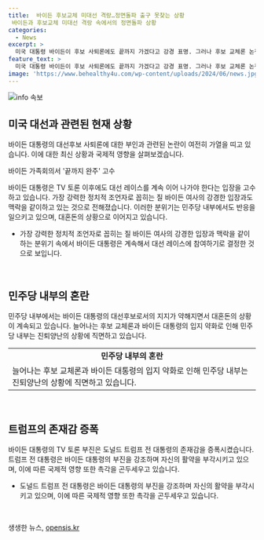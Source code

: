 ```yaml
---
title:  바이든 후보교체 미대선 격랑…정면돌파 출구 못찾는 상황
 바이든과 후보교체 미대선 격랑 속에서의 정면돌파 상황
categories:
  - News
excerpt: >
  미국 대통령 바이든이 후보 사퇴론에도 끝까지 가겠다고 강경 표명. 그러나 후보 교체론 논쟁은 미 대선을 격랑에 휩싸게 하며 대혼돈 상태. 트럼프의 자화자찬 화법으로 세계적 관심을 끌며, 바이든 가족회의서 완주 고수. 민주당 내부에서 바이든 리스크 논란이 고조되고, 국제 정세에서도 바이든의 결정이 중요한 영향을 미칠 것으로 우려됨. 트럼프 지지도 상승으로 전세계에 트럼프 2기 가능성 커지는 상황. 이에 따라 이스라엘과 다른 국가들은 약해진 바이든으로 인한 긴장 증폭 우려.  
feature_text: >
  미국 대통령 바이든이 후보 사퇴론에도 끝까지 가겠다고 강경 표명. 그러나 후보 교체론 논쟁은 미 대선을 격랑에 휩싸게 하며 대혼돈 상태. 트럼프의 자화자찬 화법으로 세계적 관심을 끌며, 바이든 가족회의서 완주 고수. 민주당 내부에서 바이든 리스크 논란이 고조되고, 국제 정세에서도 바이든의 결정이 중요한 영향을 미칠 것으로 우려됨. 트럼프 지지도 상승으로 전세계에 트럼프 2기 가능성 커지는 상황. 이에 따라 이스라엘과 다른 국가들은 약해진 바이든으로 인한 긴장 증폭 우려.  
image: 'https://www.behealthy4u.com/wp-content/uploads/2024/06/news.jpg'
---
```


<p><img src="https://www.behealthy4u.com/wp-content/uploads/2024/06/news.jpg" alt="info 속보" /></p>

<h2 data-ke-size="size26">미국 대선과 관련된 현재 상황</h2>

<p>바이든 대통령의 대선후보 사퇴론에 대한 부인과 관련된 논란이 여전히 가열을 띠고 있습니다. 이에 대한 최신 상황과 국제적 영향을 살펴보겠습니다.</p>

<p data-ke-size="size16">바이든 가족회의서 '끝까지 완주' 고수</p>

<p>바이든 대통령은 TV 토론 이후에도 대선 레이스를 계속 이어 나가야 한다는 입장을 고수하고 있습니다. 가장 강력한 정치적 조언자로 꼽히는 질 바이든 여사의 강경한 입장과도 맥락을 같이하고 있는 것으로 전해졌습니다. 이러한 분위기는 민주당 내부에서도 반응을 일으키고 있으며, 대혼돈의 상황으로 이어지고 있습니다.</p>

<ul>
  <li>가장 강력한 정치적 조언자로 꼽히는 질 바이든 여사의 강경한 입장과 맥락을 같이하는 분위기 속에서 바이든 대통령은 계속해서 대선 레이스에 참여하기로 결정한 것으로 보입니다.</li>
</ul>

<p data-ke-size="size16">&nbsp;</p>

<h2 data-ke-size="size26">민주당 내부의 혼란</h2>

<p>민주당 내부에서는 바이든 대통령의 대선후보로서의 지지가 약해지면서 대혼돈의 상황이 계속되고 있습니다. 늘어나는 후보 교체론과 바이든 대통령의 입지 약화로 인해 민주당 내부는 진퇴양난의 상황에 직면하고 있습니다.</p>

<table>
  <tr>
    <td style="text-align: center; height: 17px;"><b>민주당 내부의 혼란</b></td>
  </tr>
  <tr>
    <td>늘어나는 후보 교체론과 바이든 대통령의 입지 약화로 인해 민주당 내부는 진퇴양난의 상황에 직면하고 있습니다.</td>
  </tr>
</table>

<p data-ke-size="size16">&nbsp;</p>

<h2 data-ke-size="size26">트럼프의 존재감 증폭</h2>

<p>바이든 대통령의 TV 토론 부진은 도널드 트럼프 전 대통령의 존재감을 증폭시켰습니다. 트럼프 전 대통령은 바이든 대통령의 부진을 강조하며 자신의 활약을 부각시키고 있으며, 이에 따른 국제적 영향 또한 촉각을 곤두세우고 있습니다.</p>

<ul>
  <li>도널드 트럼프 전 대통령은 바이든 대통령의 부진을 강조하며 자신의 활약을 부각시키고 있으며, 이에 따른 국제적 영향 또한 촉각을 곤두세우고 있습니다.</li>
</ul>

<p data-ke-size="size16">&nbsp;</p>
생생한 뉴스, <a href="https://opensis.kr" rel="dofollow">opensis.kr</a>


